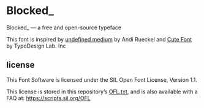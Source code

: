 # Blocked_
Blocked_ — a free and open-source typeface

This font is inspired by [undefined medium](https://github.com/andirueckel/undefined-medium) by Andi Rueckel and [Cute Font](https://fonts.google.com/specimen/Cute+Font) by TypoDesign Lab. Inc

## license

This Font Software is licensed under the SIL Open Font License, Version 1.1.

This license is stored in this repository’s [OFL.txt](https://github.com/wiiliam/Blocked_/blob/master/OFL.txt), and is also available with a FAQ at: https://scripts.sil.org/OFL

